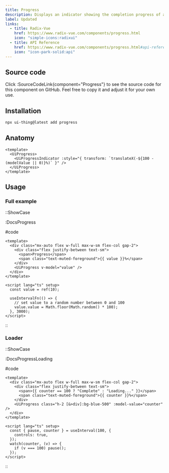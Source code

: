 ```yaml
---
title: Progress
description: Displays an indicator showing the completion progress of a task, typically displayed as a progress bar.
label: Updated
links:
  - title: Radix-Vue
    href: https://www.radix-vue.com/components/progress.html
    icon: "simple-icons:radixui"
  - title: API Reference
    href: https://www.radix-vue.com/components/progress.html#api-reference
    icon: "icon-park-solid:api"
---
```


## Source code

Click :SourceCodeLink{component="Progress"} to see the source code for this component on GitHub. Feel free to copy it and adjust it for your own use.

## Installation

```bash
npx ui-thing@latest add progress
```

## Anatomy

```vue
<template>
  <UiProgress>
    <UiProgressIndicator :style="{ transform: `translateX(-${100 - (modelValue || 0)}%)` }" />
  </UiProgress>
</template>
```

## Usage

### Full example

::ShowCase

:DocsProgress

#code

<!-- automd:file src="../../app/components/content/Docs/Progress/DocsProgress.vue" code lang="vue" -->

```vue [DocsProgress.vue]
<template>
  <div class="mx-auto flex w-full max-w-sm flex-col gap-2">
    <div class="flex justify-between text-sm">
      <span>Progress</span>
      <span class="text-muted-foreground">{{ value }}%</span>
    </div>
    <UiProgress v-model="value" />
  </div>
</template>

<script lang="ts" setup>
  const value = ref(10);

  useIntervalFn(() => {
    // set value to a random number between 0 and 100
    value.value = Math.floor(Math.random() * 100);
  }, 3000);
</script>
```

<!-- /automd -->

::

### Loader

::ShowCase

:DocsProgressLoading

#code

<!-- automd:file src="../../app/components/content/Docs/Progress/DocsProgressLoading.vue" code lang="vue" -->

```vue [DocsProgressLoading.vue]
<template>
  <div class="mx-auto flex w-full max-w-sm flex-col gap-2">
    <div class="flex justify-between text-sm">
      <span>{{ counter == 100 ? "Complete" : "Loading..." }}</span>
      <span class="text-muted-foreground">{{ counter }}%</span>
    </div>
    <UiProgress class="h-2 [&>div]:bg-blue-500" :model-value="counter" />
  </div>
</template>

<script lang="ts" setup>
  const { pause, counter } = useInterval(100, {
    controls: true,
  });
  watch(counter, (v) => {
    if (v === 100) pause();
  });
</script>
```

<!-- /automd -->

::
